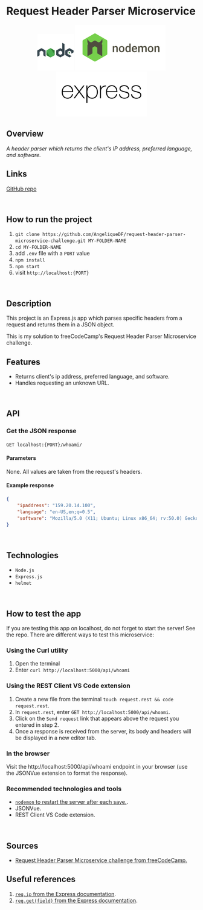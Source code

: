 # Request Header Parser Microservice

<div align="center">
  <img src="./src/img/logo-nodejs.svg">
  <img src="./src/img/logo-nodemon.svg">
  <img src="./src/img/logo-expressjs.svg">
</div>

## Overview

_A header parser which returns the client's IP address, preferred language, and software._

## Links

<p>
<a href="https://github.com/AngeliqueDF/request-header-parser-challenge">GitHub repo</a>
</p>

<br />

## How to run the project

1. `git clone https://github.com/AngeliqueDF/request-header-parser-microservice-challenge.git MY-FOLDER-NAME`
2. `cd MY-FOLDER-NAME`
3. add `.env` file with a `PORT` value
4. `npm install`
5. `npm start`
6. visit `http://localhost:{PORT}`

<br />

## Description

This project is an Express.js app which parses specific headers from a request and returns them in a JSON object.

This is my solution to freeCodeCamp's Request Header Parser Microservice challenge.

## Features

- Returns client's ip address, preferred language, and software.
- Handles requesting an unknown URL.

<br />

## API

### Get the JSON response

`GET localhost:{PORT}/whoami/`

#### Parameters

None. All values are taken from the request's headers.

#### Example response

```json
{
	"ipaddress": "159.20.14.100",
	"language": "en-US,en;q=0.5",
	"software": "Mozilla/5.0 (X11; Ubuntu; Linux x86_64; rv:50.0) Gecko/20100101 Firefox/50.0"
}
```

<br />

## Technologies

- `Node.js`
- `Express.js`
- `helmet`
<!--

## How I built this project

gist -->

<br />

## How to test the app

If you are testing this app on localhost, do not forget to start the server! See the repo.
There are different ways to test this microservice:

### Using the Curl utility

1. Open the terminal
2. Enter `curl http://localhost:5000/api/whoami`

### Using the REST Client VS Code extension

1. Create a new file from the terminal `touch request.rest && code request.rest`.
2. In `request.rest`, enter `GET http://localhost:5000/api/whoami`.
3. Click on the `Send request` link that appears above the request you entered in step 2.
4. Once a response is received from the server, its body and headers will be displayed in a new editor tab.

### In the browser

Visit the http://localhost:5000/api/whoami endpoint in your browser (use the JSONVue extension to format the response).

### Recommended technologies and tools

- [`nodemon` to restart the server after each save.](https://www.npmjs.com/package/nodemon).
- JSONVue.
- REST Client VS Code extension.

<br />

## Sources

- [Request Header Parser Microservice challenge from freeCodeCamp.](https://www.freecodecamp.org/learn/back-end-development-and-apis/back-end-development-and-apis-projects/request-header-parser-microservice)

## Useful references

1. [`req.ip` from the Express documentation](http://expressjs.com/en/4x/api.html#req.ip).
2. [`req.get(field)` from the Express documentation](http://expressjs.com/en/4x/api.html#req.get).
